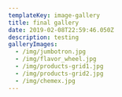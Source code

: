 ```yaml
---
templateKey: image-gallery
title: final gallery
date: 2019-02-08T22:59:46.050Z
description: testing
galleryImages:
  - /img/jumbotron.jpg
  - /img/flavor_wheel.jpg
  - /img/products-grid1.jpg
  - /img/products-grid2.jpg
  - /img/chemex.jpg
---
```


